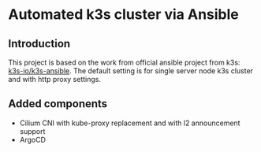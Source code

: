 # Automated k3s cluster via Ansible

## Introduction

This project is based on the work from official ansible project from k3s: [k3s-io/k3s-ansible](https://github.com/k3s-io/k3s-ansible). The default setting is for single server node k3s cluster and with http proxy settings.

## Added components
- Cilium CNI with kube-proxy replacement and with l2 announcement support
- ArgoCD


